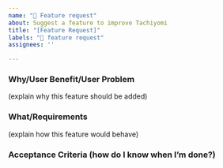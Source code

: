 ```yaml
---
name: "🌟 Feature request"
about: Suggest a feature to improve Tachiyomi
title: "[Feature Request]"
labels: "🌟 feature request"
assignees: ''

---
```

### Why/User Benefit/User Problem
(explain why this feature should be added)

### What/Requirements
(explain how this feature would behave)

### Acceptance Criteria (how do I know when I’m done?)
